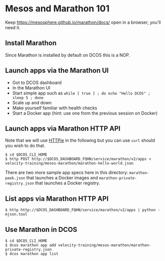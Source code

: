 # Mesos and Marathon 101

Keep https://mesosphere.github.io/marathon/docs/ open in a browser, you'll need it.


## Install Marathon

Since Marathon is installed by default on DCOS this is a NOP.

## Launch apps via the Marathon UI 

- Got to DCOS dashboard
- In the Marathon UI
 - Start simple app such as `while [ true ] ; do echo "Hello DCOS" ; sleep 5 ; done`
 - Scale up and down
 - Make yourself familiar with health checks 
 - Start a Docker app (hint: use one from the previous session on Docker)

## Launch apps via Marathon HTTP API

Note that we will use [HTTPie](http://httpie.org) in the following but you can use `curl` should you wish to do that.

    $ cd $DCOS_CLI_HOME
    $ http POST http://$DCOS_DASHBOARD_FQHN/service/marathon/v2/apps < velocity-training/mesos-marathon/marathon-hello-world.json

There are two more sample app specs here in this directory: `marathon-peek.json` that launches a Docker images and `marathon-private-registry.json` that launches a Docker registry. 

## List apps via Marathon HTTP API

    $ http http://$DCOS_DASHBOARD_FQHN/service/marathon/v2/apps | python -mjson.tool

## Use Marathon in DCOS

    $ cd $DCOS_CLI_HOME
    $ dcos marathon app add velocity-training/mesos-marathon/marathon-private-registry.json
    $ dcos marathon app list

